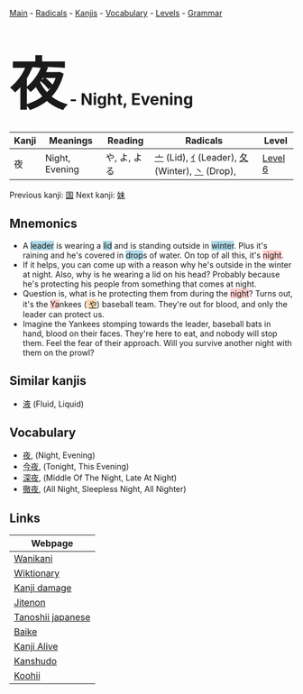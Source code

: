 <style> bigfont {font-size: 100px}</style>
[Main](../index.md) -
[Radicals](../radicals.md) -
[Kanjis](../kanjis.md) -
[Vocabulary](../vocabulary.md) -
[Levels](../levels.md) -
[Grammar](../grammar.md)
# <bigfont> 夜</bigfont> - Night, Evening 

| Kanji | Meanings | Reading | Radicals | Level |
| --- | --- | --- | --- | --- |
| 夜 | Night, Evening | や, よ, よる | [亠](../radicals/亠.md) (Lid), [ｲ](../radicals/ｲ.md) (Leader), [夂](../radicals/夂.md) (Winter), [丶](../radicals/丶.md) (Drop),  | [Level 6](../levels/wk_level6.md) |

Previous kanji: [国](国.md) Next kanji: [妹](妹.md) 

## Mnemonics
 * A <span style="background-color:#ADD8E6"> leader</span> is wearing a <span style="background-color:#ADD8E6"> lid</span> and is standing outside in <span style="background-color:#ADD8E6"> winter</span>. Plus it's raining and he's covered in <span style="background-color:#ADD8E6"> drop</span>s of water. On top of all this, it's <span style="background-color:#ffcccb"> night</span>.
* If it helps, you can come up with a reason why he's outside in the winter at night. Also, why is he wearing a lid on his head? Probably because he's protecting his people from something that comes at night.
* Question is, what is he protecting them from during the <span style="background-color:#ffcccb"> night</span>? Turns out, it's the <span style="background-color:#ffcccb"> Ya</span>nkees (<span style="background-color:#fed8b1"> [や](https://jisho.org/search/や)</span>) baseball team. They're out for blood, and only the leader can protect us.
* Imagine the Yankees stomping towards the leader, baseball bats in hand, blood on their faces. They're here to eat, and nobody will stop them. Feel the fear of their approach. Will you survive another night with them on the prowl?


## Similar kanjis
 * [液](液.md) (Fluid, Liquid)


## Vocabulary
 * [夜](../vocabulary/夜.md), (Night, Evening)
* [今夜](../vocabulary/夜.md), (Tonight, This Evening)
* [深夜](../vocabulary/夜.md), (Middle Of The Night, Late At Night)
* [徹夜](../vocabulary/夜.md), (All Night, Sleepless Night, All Nighter)



## Links 

| Webpage |
| --- |
| [Wanikani          ](https://www.wanikani.com/kanji/夜) |
| [Wiktionary        ](https://en.wiktionary.org/wiki/夜) |
| [Kanji damage      ](http://www.kanjidamage.com/kanji/search?utf8=✓&q=夜) |
| [Jitenon           ](https://jitenon.com/kanji/夜) |
| [Tanoshii japanese ](https://www.tanoshiijapanese.com/dictionary/kanji.cfm?k=夜) |
| [Baike             ](https://baike.baidu.com/item/夜) |
| [Kanji Alive       ](https://app.kanjialive.com/夜) |
| [Kanshudo          ](https://www.kanshudo.com/searchmn?q=夜) |
| [Koohii            ](https://kanji.koohii.com/study/kanji/夜) |

